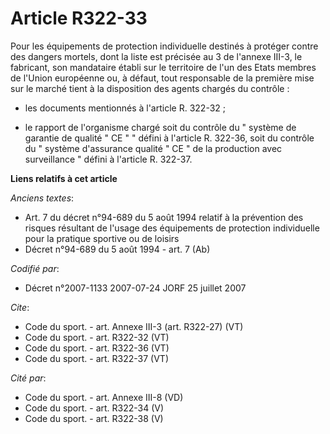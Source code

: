 # Article R322-33

Pour les équipements de protection individuelle destinés à protéger contre des dangers mortels, dont la liste est précisée au
3 de l'annexe III-3, le fabricant, son mandataire établi sur le territoire de l'un des Etats membres de l'Union européenne
ou, à défaut, tout responsable de la première mise sur le marché tient à la disposition des agents chargés du contrôle :

- les documents mentionnés à l'article R. 322-32 ;

- le rapport de l'organisme chargé soit du contrôle du " système de garantie de qualité " CE " " défini à l'article R.
322-36, soit du contrôle du " système d'assurance qualité " CE " de la production avec surveillance " défini à l'article R.
322-37.

**Liens relatifs à cet article**

_Anciens textes_:

  - Art. 7 du décret n°94-689 du 5 août 1994 relatif à la prévention des risques résultant de l'usage des équipements de protection individuelle pour la pratique sportive ou de loisirs
  - Décret n°94-689 du 5 août 1994 - art. 7 (Ab)

_Codifié par_:

  - Décret n°2007-1133 2007-07-24 JORF 25 juillet 2007

_Cite_:

  - Code du sport. - art. Annexe III-3 (art. R322-27) (VT)
  - Code du sport. - art. R322-32 (VT)
  - Code du sport. - art. R322-36 (VT)
  - Code du sport. - art. R322-37 (VT)

_Cité par_:

  - Code du sport. - art. Annexe III-8 (VD)
  - Code du sport. - art. R322-34 (V)
  - Code du sport. - art. R322-38 (V)
